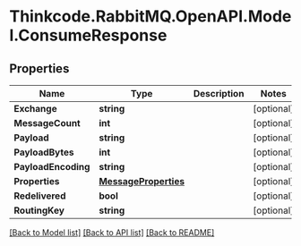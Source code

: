 # Thinkcode.RabbitMQ.OpenAPI.Model.ConsumeResponse
## Properties

Name | Type | Description | Notes
------------ | ------------- | ------------- | -------------
**Exchange** | **string** |  | [optional] 
**MessageCount** | **int** |  | [optional] 
**Payload** | **string** |  | [optional] 
**PayloadBytes** | **int** |  | [optional] 
**PayloadEncoding** | **string** |  | [optional] 
**Properties** | [**MessageProperties**](MessageProperties.md) |  | [optional] 
**Redelivered** | **bool** |  | [optional] 
**RoutingKey** | **string** |  | [optional] 

[[Back to Model list]](../README.md#documentation-for-models) [[Back to API list]](../README.md#documentation-for-api-endpoints) [[Back to README]](../README.md)

